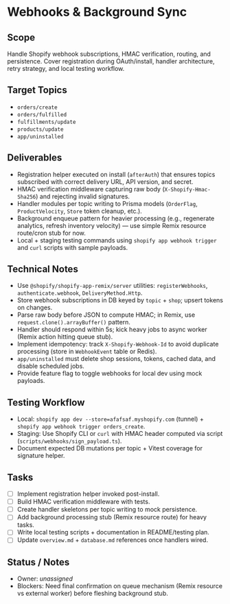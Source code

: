 # Webhooks & Background Sync

## Scope
Handle Shopify webhook subscriptions, HMAC verification, routing, and persistence. Cover registration during OAuth/install, handler architecture, retry strategy, and local testing workflow.

## Target Topics
- `orders/create`
- `orders/fulfilled`
- `fulfillments/update`
- `products/update`
- `app/uninstalled`

## Deliverables
- Registration helper executed on install (`afterAuth`) that ensures topics subscribed with correct delivery URL, API version, and secret.
- HMAC verification middleware capturing raw body (`X-Shopify-Hmac-Sha256`) and rejecting invalid signatures.
- Handler modules per topic writing to Prisma models (`OrderFlag`, `ProductVelocity`, `Store` token cleanup, etc.).
- Background enqueue pattern for heavier processing (e.g., regenerate analytics, refresh inventory velocity) — use simple Remix resource route/cron stub for now.
- Local + staging testing commands using `shopify app webhook trigger` and `curl` scripts with sample payloads.

## Technical Notes
- Use `@shopify/shopify-app-remix/server` utilities: `registerWebhooks`, `authenticate.webhook`, `DeliveryMethod.Http`.
- Store webhook subscriptions in DB keyed by `topic` + `shop`; upsert tokens on changes.
- Parse raw body before JSON to compute HMAC; in Remix, use `request.clone().arrayBuffer()` pattern.
- Handler should respond within 5s; kick heavy jobs to async worker (Remix action hitting queue stub).
- Implement idempotency: track `X-Shopify-Webhook-Id` to avoid duplicate processing (store in `WebhookEvent` table or Redis).
- `app/uninstalled` must delete shop sessions, tokens, cached data, and disable scheduled jobs.
- Provide feature flag to toggle webhooks for local dev using mock payloads.

## Testing Workflow
- Local: `shopify app dev --store=afafsaf.myshopify.com` (tunnel) + `shopify app webhook trigger orders_create`.
- Staging: Use Shopify CLI or `curl` with HMAC header computed via script (`scripts/webhooks/sign_payload.ts`).
- Document expected DB mutations per topic + Vitest coverage for signature helper.

## Tasks
- [ ] Implement registration helper invoked post-install.
- [ ] Build HMAC verification middleware with tests.
- [ ] Create handler skeletons per topic writing to mock persistence.
- [ ] Add background processing stub (Remix resource route) for heavy tasks.
- [ ] Write local testing scripts + documentation in README/testing plan.
- [ ] Update `overview.md` + `database.md` references once handlers wired.

## Status / Notes
- Owner: _unassigned_
- Blockers: Need final confirmation on queue mechanism (Remix resource vs external worker) before fleshing background stub.
